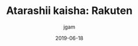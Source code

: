 ---
title: "Atarashii kaisha: Rakuten"
layout: post
date: 2019-06-18
image: /assets/images/markdown.jpg
headerImage: false
tag:
- jgam
- Rakuten
- New work
- web architecture
- IoT
category: blog
author: jgam
description: Onboarding to the new environment
---